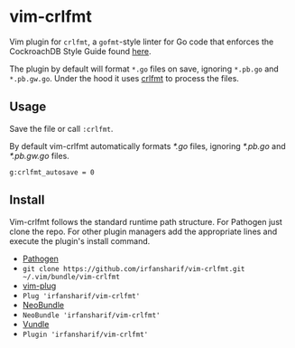 # vim-crlfmt

Vim plugin for `crlfmt`, a `gofmt`-style linter for Go code that enforces the
CockroachDB Style Guide found
[here](https://github.com/cockroachdb/cockroach/blob/master/STYLE.md).

The plugin by default will format `*.go` files on save, ignoring `*.pb.go` and
`*.pb.gw.go`. Under the hood it uses
[crlfmt](https://github.com/cockroachdb/crlfmt) to process the files.

## Usage

Save the file or call `:crlfmt`. 

By default vim-crlfmt automatically formats _*.go_ files, ignoring _*.pb.go_ and
_*.pb.gw.go_ files.

```
g:crlfmt_autosave = 0
```

## Install

Vim-crlfmt follows the standard runtime path structure. For Pathogen just clone
the repo. For other plugin managers add the appropriate lines and execute the
plugin's install command.

*  [Pathogen](https://github.com/tpope/vim-pathogen)
  * `git clone https://github.com/irfansharif/vim-crlfmt.git ~/.vim/bundle/vim-crlfmt`
*  [vim-plug](https://github.com/junegunn/vim-plug)
  * `Plug 'irfansharif/vim-crlfmt'`
*  [NeoBundle](https://github.com/Shougo/neobundle.vim)
  * `NeoBundle 'irfansharif/vim-crlfmt'`
*  [Vundle](https://github.com/gmarik/vundle)
  * `Plugin 'irfansharif/vim-crlfmt'`
